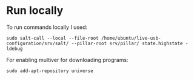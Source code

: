 # Run locally
To run commands locally I used:

    sudo salt-call --local --file-root /home/ubuntu/live-usb-configuration/srv/salt/ --pillar-root srv/pillar/ state.highstate -ldebug

For enabling multiver for downloading programs:

    sudo add-apt-repository universe


